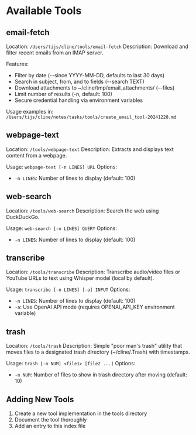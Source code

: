 # Available Tools

## email-fetch
Location: `/Users/tijs/cline/tools/email-fetch`
Description: Download and filter recent emails from an IMAP server.

Features:
- Filter by date (--since YYYY-MM-DD, defaults to last 30 days)
- Search in subject, from, and to fields (--search TEXT)
- Download attachments to ~/cline/tmp/email_attachments/ (--files)
- Limit number of results (-n, default: 100)
- Secure credential handling via environment variables

Usage examples in: `/Users/tijs/cline/notes/tasks/tools/create_email_tool-20241228.md`

## webpage-text
Location: `/tools/webpage-text`
Description: Extracts and displays text content from a webpage.

Usage: `webpage-text [-n LINES] URL`
Options:
- `-n LINES`: Number of lines to display (default: 100)

## web-search
Location: `/tools/web-search`
Description: Search the web using DuckDuckGo.

Usage: `web-search [-n LINES] QUERY`
Options:
- `-n LINES`: Number of lines to display (default: 100)

## transcribe
Location: `/tools/transcribe`
Description: Transcribe audio/video files or YouTube URLs to text using Whisper model (local by default).

Usage: `transcribe [-n LINES] [-a] INPUT`
Options:
- `-n LINES`: Number of lines to display (default: 100)
- `-a`: Use OpenAI API mode (requires OPENAI_API_KEY environment variable)

## trash
Location: `/tools/trash`
Description: Simple "poor man's trash" utility that moves files to a designated trash directory (~/cline/.Trash) with timestamps.

Usage: `trash [-n NUM] <file1> [file2 ...]`
Options:
- `-n NUM`: Number of files to show in trash directory after moving (default: 10)

## Adding New Tools
1. Create a new tool implementation in the tools directory
2. Document the tool thoroughly
3. Add an entry to this index file
